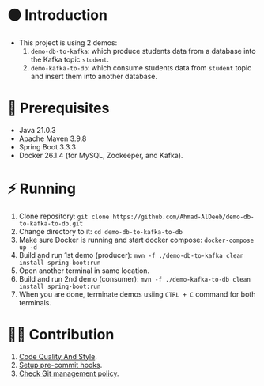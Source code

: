 # ⚫ Introduction
- This project is using 2 demos:
  1. `demo-db-to-kafka`: which produce students data from a database into the Kafka topic `student`.
  2. `demo-kafka-to-db`: which consume students data from `student` topic and insert them into another database.

# 🔴 Prerequisites
- Java 21.0.3
- Apache Maven 3.9.8
- Spring Boot 3.3.3
- Docker 26.1.4 (for MySQL, Zookeeper, and Kafka).

# ⚡ Running
1. Clone repository: `git clone https://github.com/Ahmad-AlDeeb/demo-db-to-kafka-to-db.git`
2. Change directory to it: `cd demo-db-to-kafka-to-db`
3. Make sure Docker is running and start docker compose: `docker-compose up -d`
4. Build and run 1st demo (producer): `mvn -f ./demo-db-to-kafka clean install spring-boot:run`
5. Open another terminal in same location.
6. Build and run 2nd demo (consumer): `mvn -f ./demo-kafka-to-db clean install spring-boot:run`
7. When you are done, terminate demos usiing `CTRL + C` command for both terminals.

# 🙋‍♂️ Contribution
1. [Code Quality And Style](https://github.com/Ahmad-AlDeeb/demo-db-to-kafka-to-db/blob/main/docs/Code%20Quality%20And%20Style.md).
2. [Setup pre-commit hooks](https://github.com/Ahmad-AlDeeb/demo-db-to-kafka-to-db/blob/main/docs/Setup%20Pre-commit%20Hooks.md).
3. [Check Git management policy](https://github.com/Ahmad-AlDeeb/demo-db-to-kafka-to-db/blob/main/docs/Git%20Management%20Policy.md).
